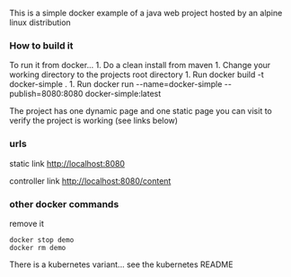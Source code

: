 This is a simple docker example of a java web project 
hosted by an alpine linux distribution

<h3>How to build it</h3>
To run it from docker...  
1. Do a clean install from maven  
1. Change your working directory to the projects root directory  
1. Run    docker build -t docker-simple .   
1. Run    docker run --name=docker-simple --publish=8080:8080 docker-simple:latest  

The project has one dynamic page and one static page you can visit to verify the project is working (see links below)
 
<h3>urls</h3>

static link <http://localhost:8080>

controller link <http://localhost:8080/content>

<h3>other docker commands</h3>

remove it  

	docker stop demo
	docker rm demo
	
There is a kubernetes variant... see the kubernetes README